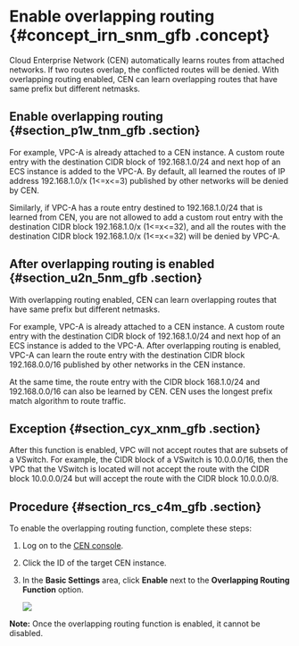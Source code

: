 # Enable overlapping routing {#concept_irn_snm_gfb .concept}

Cloud Enterprise Network \(CEN\) automatically learns routes from attached networks. If two routes overlap, the conflicted routes will be denied. With overlapping routing enabled, CEN can learn overlapping routes that have same prefix but different netmasks.

## Enable overlapping routing {#section_p1w_tnm_gfb .section}

For example, VPC-A is already attached to a CEN instance. A custom route entry with the destination CIDR block of 192.168.1.0/24 and next hop of an ECS instance is added to the VPC-A. By default, all learned the routes of IP address 192.168.1.0/x \(1<=x<=3\) published by other networks will be denied by CEN.

Similarly, if VPC-A has a route entry destined to 192.168.1.0/24 that is learned from CEN, you are not allowed to add a custom rout entry with the destination CIDR block 192.168.1.0/x \(1<=x<=32\), and all the routes with the destination CIDR block 192.168.1.0/x \(1<=x<=32\) will be denied by VPC-A.

## After overlapping routing is enabled {#section_u2n_5nm_gfb .section}

With overlapping routing enabled, CEN can learn overlapping routes that have same prefix but different netmasks.

For example, VPC-A is already attached to a CEN instance. A custom route entry with the destination CIDR block of 192.168.1.0/24 and next hop of an ECS instance is added to the VPC-A. After overlapping routing is enabled, VPC-A can learn the route entry with the destination CIDR block 192.168.0.0/16 published by other networks in the CEN instance.

At the same time, the route entry with the CIDR block 168.1.0/24 and 192.168.0.0/16 can also be learned by CEN. CEN uses the longest prefix match algorithm to route traffic.

## Exception {#section_cyx_xnm_gfb .section}

After this function is enabled, VPC will not accept routes that are subsets of a VSwitch. For example, the CIDR block of a VSwitch is 10.0.0.0/16, then the VPC that the VSwitch is located will not accept the route with the CIDR block 10.0.0.0/24 but will accept the route with the CIDR block 10.0.0.0/8.

## Procedure {#section_rcs_c4m_gfb .section}

To enable the overlapping routing function, complete these steps:

1.  Log on to the [CEN console](https://cen.console.aliyun.com/).
2.  Click the ID of the target CEN instance.
3.  In the **Basic Settings** area, click **Enable** next to the **Overlapping Routing Function** option.

    ![](http://static-aliyun-doc.oss-cn-hangzhou.aliyuncs.com/assets/img/21814/153801459412715_en-US.png)


**Note:** Once the overlapping routing function is enabled, it cannot be disabled.

